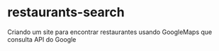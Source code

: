 # restaurants-search
Criando um site para encontrar restaurantes usando GoogleMaps que consulta API do Google
